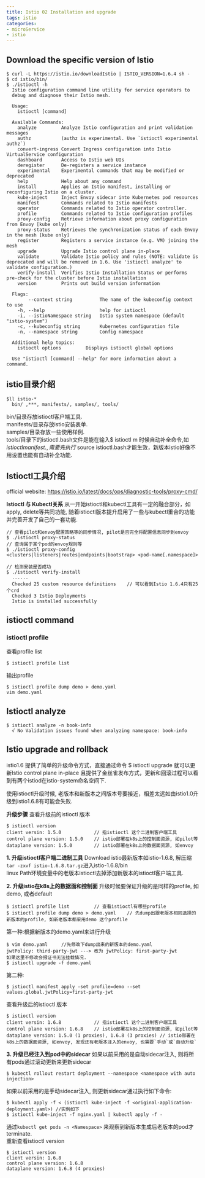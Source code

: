 ```yaml
---
title: Istio 02 Installation and upgrade
tags: istio
categories:
- microService
- istio
---
```


## **Download the specific version of Istio**

	$ curl -L https://istio.io/downloadIstio | ISTIO_VERSION=1.6.4 sh -
	$ cd istio/bin/
	$ ./istioctl -h
	  Istio configuration command line utility for service operators to
	  debug and diagnose their Istio mesh.
	  
	  Usage:
	    istioctl [command]
	  
	  Available Commands:
	    analyze         Analyze Istio configuration and print validation messages
	    authz           (authz is experimental. Use `istioctl experimental authz`)
	    convert-ingress Convert Ingress configuration into Istio VirtualService configuration
	    dashboard       Access to Istio web UIs
	    deregister      De-registers a service instance
	    experimental    Experimental commands that may be modified or deprecated
	    help            Help about any command
	    install         Applies an Istio manifest, installing or reconfiguring Istio on a cluster.
	    kube-inject     Inject Envoy sidecar into Kubernetes pod resources
	    manifest        Commands related to Istio manifests
	    operator        Commands related to Istio operator controller.
	    profile         Commands related to Istio configuration profiles
	    proxy-config    Retrieve information about proxy configuration from Envoy [kube only]
	    proxy-status    Retrieves the synchronization status of each Envoy in the mesh [kube only]
	    register        Registers a service instance (e.g. VM) joining the mesh
	    upgrade         Upgrade Istio control plane in-place
	    validate        Validate Istio policy and rules (NOTE: validate is deprecated and will be removed in 1.6. Use 'istioctl analyze' to validate configuration.)
	    verify-install  Verifies Istio Installation Status or performs pre-check for the cluster before Istio installation
	    version         Prints out build version information
	  
	  Flags:
	        --context string          The name of the kubeconfig context to use
	    -h, --help                    help for istioctl
	    -i, --istioNamespace string   Istio system namespace (default "istio-system")
	    -c, --kubeconfig string       Kubernetes configuration file
	    -n, --namespace string        Config namespace
	  
	  Additional help topics:
	    istioctl options         Displays istioctl global options
	  
	  Use "istioctl [command] --help" for more information about a command.

## **istio目录介绍**

	$ll istio-*
	  bin/ ,***, manifests/, samples/, tools/
bin/目录存放istioctl客户端工具.  
manifests/目录存放istio安装表单.  
samples/目录存放一些使用样例.  
tools/目录下的istioctl.bash文件是能在输入$ istioctl m 时候自动补全命令,如 $istioctl manifest.  , 需要先执行$ source istioctl.bash才能生效，新版本istio好像不用设置也能有自动补全功能.  

## **Istioctl工具介绍**
official website: https://istio.io/latest/docs/ops/diagnostic-tools/proxy-cmd/

**Istioctl 与 Kubectl关系**
从一开始istioctl和kubectl工具有一定的融合部分，如apply, delete等共同功能, 随着istioctl版本提升启用了一些与kubectl重合的功能并完善开发了自己的一套功能.

	// 查看pilot和envoy配置策略等的同步情况, pilot是否完全将配置信息同步到envoy
	$ ./istioctl proxy-status
	// 查询属于某个pod的envoy规则等
	$ ./istioctl proxy-config <clusters|listeners|routes|endpoints|bootstrap> <pod-name[.namespace]>

	// 检测安装是否成功
	$ ./istioctl verify-install
	  ......
	  Checked 25 custom resource definitions	// 可以看到Istio 1.6.4只有25个crd
	  Checked 3 Istio Deployments
	  Istio is installed successfully

## istioctl command

### istioctl profile
查看profile list

	$ istioctl profile list
输出profile

	$ istioctl profile dump demo > demo.yaml
	vim demo.yaml


## **Istioctl analyze**

	$ istioctl analyze -n book-info
	  √ No Validation issues found when analyzing namespace: book-info

## **Istio upgrade and rollback**
istio1.6 提供了简单的升级命令方式，直接通过命令 $ istioctl upgrade 就可以更新Istio control plane in-place
且提供了金丝雀发布方式，更新和回滚过程可以看到有两个istiod在istio-system命名空间下.

使用istioctl升级时候, 老版本和新版本之间版本号要接近，相差太远如由istio1.0升级到istio1.6.8有可能会失败.

**升级步骤**
查看升级前的istioctl 版本

	$ istioctl version
	client versin: 1.5.0			// 指istioctl 这个二进制客户端工具
	control plane version: 1.5.0	// istio部署在k8s上的控制面资源, 如pilot等
	dataplane version: 1.5.0		// istio部署在k8s上的数据面资源, 如envoy

**1. 升级istioctl客户端二进制工具**
Download istio最新版本如istio-1.6.8, 解压缩`tar -zxvf istio-1.6.8.tar.gz`进入istio-1.6.8/bin  
linux Path环境变量中的老版本istioctl去掉添加新版本的istioctl客户端工具.  

**2. 升级istio在k8s上的数据面和控制面**
升级时候要保证升级的是同样的profile, 如demo, 或者default

	$ istioctl profile list 		// 查看istioctl有哪些profile
	$ istioctl profile dump demo > demo.yaml	// 先dump出跟老版本相同选择的新版本的profile, 如新老版本都采用demo 这个profile
第一种:根据新版本的demo.yaml来进行升级

	$ vim demo.yaml 	//先修改下dump出来的新版本的demo.yaml
	jwtPolicy: third-party-jwt ---> 改为 jwtPolicy: first-party-jwt
	如果这里不修改会报证书无法挂载情况.
	$ istioctl upgrade -f demo.yaml
第二种:

	$ istioctl manifest apply -set profile=demo --set values.global.jwtPolicy=first-party-jwt
查看升级后的istioctl 版本

	$ istioctl version
	client versin: 1.6.8			// 指istioctl 这个二进制客户端工具
	control plane version: 1.6.8	// istio部署在k8s上的控制面资源, 如pilot等
	dataplane version: 1.5.0 (1 proxies), 1.6.8 (3 proxies)	// istio部署在k8s上的数据面资源, 如envoy, 发现还有老版本注入的envoy, 也需要`手动`或`自动升级`
**3. 升级已经注入到pod中的sidecar**
如果以前采用的是自动sidecar注入, 则将所有pods通过滚动更新来更新sidecar

	$ kubectl rollout restart deployment --namespace <namespace with auto injection>
如果以前采用的是手动sidecar注入, 则更新sidecar通过执行如下命令:

	$ kubectl apply -f < (istioctl kube-inject -f <original-application-deployment.yaml>) //实例如下
	$ istioctl kube-inject -f nginx.yaml | kubectl apply -f -
通过`kubectl get pods -n <Namespace>` 来观察到新版本生成后老版本的pod才terminate.  
重新查看istioctl version

	$ istioctl version
	client versin: 1.6.8
	control plane version: 1.6.8
	dataplane version: 1.6.8 (4 proxies)


